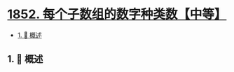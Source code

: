 # [1852. 每个子数组的数字种类数【中等】](https://github.com/tnotesjs/TNotes.leetcode/tree/main/notes/1852.%20%E6%AF%8F%E4%B8%AA%E5%AD%90%E6%95%B0%E7%BB%84%E7%9A%84%E6%95%B0%E5%AD%97%E7%A7%8D%E7%B1%BB%E6%95%B0%E3%80%90%E4%B8%AD%E7%AD%89%E3%80%91)

<!-- region:toc -->

- [1. 📝 概述](#1--概述)

<!-- endregion:toc -->

## 1. 📝 概述
